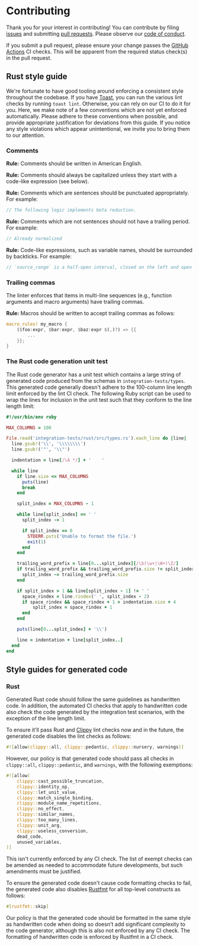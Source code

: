 # Contributing

Thank you for your interest in contributing! You can contribute by filing [issues](https://github.com/stepchowfun/typical/issues) and submitting [pull requests](https://github.com/stepchowfun/typical/pulls). Please observe our [code of conduct](https://github.com/stepchowfun/typical/blob/main/CODE_OF_CONDUCT.md).

If you submit a pull request, please ensure your change passes the [GitHub Actions](https://github.com/stepchowfun/typical/actions) CI checks. This will be apparent from the required status check(s) in the pull request.

## Rust style guide

We're fortunate to have good tooling around enforcing a consistent style throughout the codebase. If you have [Toast](https://github.com/stepchowfun/toast), you can run the various lint checks by running `toast lint`. Otherwise, you can rely on our CI to do it for you. Here, we make note of a few conventions which are not yet enforced automatically. Please adhere to these conventions when possible, and provide appropriate justification for deviations from this guide. If you notice any style violations which appear unintentional, we invite you to bring them to our attention.

### Comments

**Rule:** Comments should be written in American English.

**Rule:** Comments should always be capitalized unless they start with a code-like expression (see below).

**Rule:** Comments which are sentences should be punctuated appropriately. For example:

```rust
// The following logic implements beta reduction.
```

**Rule:** Comments which are not sentences should not have a trailing period. For example:

```rust
// Already normalized
```

**Rule:** Code-like expressions, such as variable names, should be surrounded by backticks. For example:

```rust
// `source_range` is a half-open interval, closed on the left and open on the right.
```

### Trailing commas

The linter enforces that items in multi-line sequences (e.g., function arguments and macro arguments) have trailing commas.

**Rule:** Macros should be written to accept trailing commas as follows:

```rust
macro_rules! my_macro {
    ($foo:expr, $bar:expr, $baz:expr $(,)?) => {{
        ...
    }};
}
```

### The Rust code generation unit test

The Rust code generator has a unit test which contains a large string of generated code produced from the schemas in `integration-tests/types`. This generated code generally doesn't adhere to the 100-column line length limit enforced by the lint CI check. The following Ruby script can be used to wrap the lines for inclusion in the unit test such that they conform to the line length limit:

```ruby
#!/usr/bin/env ruby

MAX_COLUMNS = 100

File.read('integration-tests/rust/src/types.rs').each_line do |line|
  line.gsub!('\\', '\\\\\\\\')
  line.gsub!('"', '\\"')

  indentation = line[/\A */] + '    '

  while line
    if line.size <= MAX_COLUMNS
      puts(line)
      break
    end

    split_index = MAX_COLUMNS - 1

    while line[split_index] == ' '
      split_index -= 1

      if split_index == 0
        STDERR.puts('Unable to format the file.')
        exit(1)
      end
    end

    trailing_word_prefix = line[0...split_index][/\b(\w+|\W+)\Z/]
    if trailing_word_prefix && trailing_word_prefix.size != split_index
      split_index -= trailing_word_prefix.size
    end

    if split_index > 1 && line[split_index - 1] != ' '
      space_rindex = line.rindex(' ', split_index - 2)
      if space_rindex && space_rindex + 1 > indentation.size + 4
          split_index = space_rindex + 1
      end
    end

    puts(line[0...split_index] + '\\')

    line = indentation + line[split_index..]
  end
end
```

## Style guides for generated code

### Rust

Generated Rust code should follow the same guidelines as handwritten code. In addition, the automated CI checks that apply to handwritten code also check the code generated by the integration test scenarios, with the exception of the line length limit.

To ensure it'll pass Rust and [Clippy](https://github.com/rust-lang/rust-clippy) lint checks now and in the future, the generated code disables the lint checks as follows:

```rust
#![allow(clippy::all, clippy::pedantic, clippy::nursery, warnings)]
```

However, our policy is that generated code should pass all checks in `clippy::all`, `clippy::pedantic`, and `warnings`, with the following exemptions:

```rust
#![allow(
    clippy::cast_possible_truncation,
    clippy::identity_op,
    clippy::let_unit_value,
    clippy::match_single_binding,
    clippy::module_name_repetitions,
    clippy::no_effect,
    clippy::similar_names,
    clippy::too_many_lines,
    clippy::unit_arg,
    clippy::useless_conversion,
    dead_code,
    unused_variables,
)]
```

This isn't currently enforced by any CI check. The list of exempt checks can be amended as needed to accommodate future developments, but such amendments must be justified.

To ensure the generated code doesn't cause code formatting checks to fail, the generated code also disables [Rustfmt](https://github.com/rust-lang/rustfmt) for all top-level constructs as follows:

```rust
#[rustfmt::skip]
```

Our policy is that the generated code should be formatted in the same style as handwritten code when doing so doesn't add significant complexity to the code generator, although this is also not enforced by any CI check. The formatting of handwritten code is enforced by Rustfmt in a CI check.
